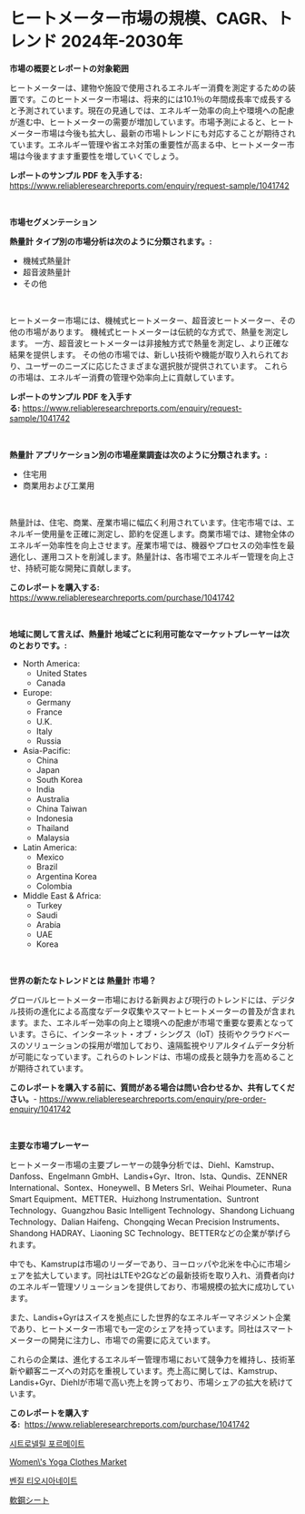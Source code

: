 <p><h1>ヒートメーター市場の規模、CAGR、トレンド 2024年-2030年</h1></p><p><strong>市場の概要とレポートの対象範囲</strong></p>
<p><p>ヒートメーターは、建物や施設で使用されるエネルギー消費を測定するための装置です。このヒートメーター市場は、将来的には10.1％の年間成長率で成長すると予測されています。現在の見通しでは、エネルギー効率の向上や環境への配慮が進む中、ヒートメーターの需要が増加しています。市場予測によると、ヒートメーター市場は今後も拡大し、最新の市場トレンドにも対応することが期待されています。エネルギー管理や省エネ対策の重要性が高まる中、ヒートメーター市場は今後ますます重要性を増していくでしょう。</p></p>
<p><strong>レポートのサンプル PDF を入手する:</strong> <a href="https://www.reliableresearchreports.com/enquiry/request-sample/1041742">https://www.reliableresearchreports.com/enquiry/request-sample/1041742</a></p>
<p>&nbsp;</p>
<p><strong>市場セグメンテーション</strong></p>
<p><strong>熱量計 タイプ別の市場分析は次のように分類されます。:</strong></p>
<p><ul><li>機械式熱量計</li><li>超音波熱量計</li><li>その他</li></ul></p>
<p>&nbsp;</p>
<p><p>ヒートメーター市場には、機械式ヒートメーター、超音波ヒートメーター、その他の市場があります。 機械式ヒートメーターは伝統的な方式で、熱量を測定します。 一方、超音波ヒートメーターは非接触方式で熱量を測定し、より正確な結果を提供します。  その他の市場では、新しい技術や機能が取り入れられており、ユーザーのニーズに応じたさまざまな選択肢が提供されています。 これらの市場は、エネルギー消費の管理や効率向上に貢献しています。</p></p>
<p><strong>レポートのサンプル PDF を入手する:</strong>&nbsp;<a href="https://www.reliableresearchreports.com/enquiry/request-sample/1041742">https://www.reliableresearchreports.com/enquiry/request-sample/1041742</a></p>
<p>&nbsp;</p>
<p><strong> 熱量計 アプリケーション別の市場産業調査は次のように分類されます。:</strong></p>
<p><ul><li>住宅用</li><li>商業用および工業用</li></ul></p>
<p>&nbsp;</p>
<p><p>熱量計は、住宅、商業、産業市場に幅広く利用されています。住宅市場では、エネルギー使用量を正確に測定し、節約を促進します。商業市場では、建物全体のエネルギー効率性を向上させます。産業市場では、機器やプロセスの効率性を最適化し、運用コストを削減します。熱量計は、各市場でエネルギー管理を向上させ、持続可能な開発に貢献します。</p></p>
<p><strong>このレポートを購入する:</strong>&nbsp; <a href="https://www.reliableresearchreports.com/purchase/1041742">https://www.reliableresearchreports.com/purchase/1041742</a></p>
<p>&nbsp;</p>
<p><strong>地域に関して言えば、熱量計 地域ごとに利用可能なマーケットプレーヤーは次のとおりです。:</strong></p>
<p><ul>
    <li>
        North America:
        <ul>
            <li>United States</li>
            <li>Canada</li>
        </ul>
    </li>
    <li>
        Europe:
        <ul>
            <li>Germany</li>
            <li>France</li>
            <li>U.K.</li>
            <li>Italy</li>
            <li>Russia</li>
        </ul>
    </li>
    <li>
        Asia-Pacific:
        <ul>
            <li>China</li>
            <li>Japan</li>
            <li>South Korea</li>
            <li>India</li>
            <li>Australia</li>
            <li>China Taiwan</li>
            <li>Indonesia</li>
            <li>Thailand</li>
            <li>Malaysia</li>
        </ul>
    </li>
    <li>
        Latin America:
        <ul>
            <li>Mexico</li>
            <li>Brazil</li>
            <li>Argentina Korea</li>
            <li>Colombia</li>
        </ul>
    </li>
    <li>
        Middle East & Africa:
        <ul>
            <li>Turkey</li>
            <li>Saudi</li>
            <li>Arabia</li>
            <li>UAE</li>
            <li>Korea</li>
        </ul>
    </li>
    </ul></p>
<p>&nbsp;</p>
<p><strong>世界の新たなトレンドとは 熱量計 市場？</strong></p>
<p><p>グローバルヒートメーター市場における新興および現行のトレンドには、デジタル技術の進化による高度なデータ収集やスマートヒートメーターの普及が含まれます。また、エネルギー効率の向上と環境への配慮が市場で重要な要素となっています。さらに、インターネット・オブ・シングス（IoT）技術やクラウドベースのソリューションの採用が増加しており、遠隔監視やリアルタイムデータ分析が可能になっています。これらのトレンドは、市場の成長と競争力を高めることが期待されています。</p></p>
<p><strong>このレポートを購入する前に、質問がある場合は問い合わせるか、共有してください。</strong>- <a href="https://www.reliableresearchreports.com/enquiry/pre-order-enquiry/1041742">https://www.reliableresearchreports.com/enquiry/pre-order-enquiry/1041742</a></p>
<p>&nbsp;</p>
<p><strong>主要な市場プレーヤー</strong></p>
<p><p>ヒートメーター市場の主要プレーヤーの競争分析では、Diehl、Kamstrup、Danfoss、Engelmann GmbH、Landis+Gyr、Itron、Ista、Qundis、ZENNER International、Sontex、Honeywell、B Meters Srl、Weihai Ploumeter、Runa Smart Equipment、METTER、Huizhong Instrumentation、Suntront Technology、Guangzhou Basic Intelligent Technology、Shandong Lichuang Technology、Dalian Haifeng、Chongqing Wecan Precision Instruments、Shandong HADRAY、Liaoning SC Technology、BETTERなどの企業が挙げられます。</p><p>中でも、Kamstrupは市場のリーダーであり、ヨーロッパや北米を中心に市場シェアを拡大しています。同社はLTEや2Gなどの最新技術を取り入れ、消費者向けのエネルギー管理ソリューションを提供しており、市場規模の拡大に成功しています。</p><p>また、Landis+Gyrはスイスを拠点にした世界的なエネルギーマネジメント企業であり、ヒートメーター市場でも一定のシェアを持っています。同社はスマートメーターの開発に注力し、市場での需要に応えています。</p><p>これらの企業は、進化するエネルギー管理市場において競争力を維持し、技術革新や顧客ニーズへの対応を重視しています。売上高に関しては、Kamstrup、Landis+Gyr、Diehlが市場で高い売上を誇っており、市場シェアの拡大を続けています。</p></p>
<p><strong>このレポートを購入する:</strong>&nbsp;&nbsp;<a href="https://www.reliableresearchreports.com/purchase/1041742">https://www.reliableresearchreports.com/purchase/1041742</a></p>
<p><p><a href="https://medium.com/@josefarice/citronellyl-formate-%EC%8B%9C%EC%9E%A5-%EC%A0%84%EB%A7%9D-%EC%82%B0%EC%97%85-%EA%B0%9C%EC%9A%94-%EB%B0%8F-%EC%98%88%EC%B8%A1-2024%EB%85%84%EB%B6%80%ED%84%B0-2031%EB%85%84-adfad6854a5b">시트로넬릴 포르메이트</a></p><p><a href="https://github.com/Alonsoolds3wq1d81czn8rbol/Market-Research-Report-List-1/blob/main/womens-yoga-clothes-market.md">Women\'s Yoga Clothes Market</a></p><p><a href="https://medium.com/@joeyjohns20/%EB%B2%A4%EC%A7%88-%ED%8B%B0%EC%98%A4%EC%8B%9C%EC%95%88%EC%82%B0%EC%9D%B4-%EC%8B%9C%EC%9E%A5-%EC%A0%90%EC%9C%A0%EC%9C%A8-%ED%81%AC%EA%B8%B0-%EB%B0%8F-2031%EB%85%84%EA%B9%8C%EC%A7%80-%EC%98%88%EC%83%81%EB%90%98%EB%8A%94-%EC%98%88%EC%B8%A1%EC%97%90-%EC%B4%88%EC%A0%90%EC%9D%84-%EB%A7%9E%EC%B6%A5%EB%8B%88%EB%8B%A4-64e643b2604c">벤질 티오시아네이트</a></p><p><a href="https://medium.com/@byroalenzuela76845/2024%E5%B9%B4%E3%81%8B%E3%82%892031%E5%B9%B4%E3%81%BE%E3%81%A7%E3%81%AE%E6%9C%9F%E9%96%93%E3%81%AE%E3%83%9E%E3%82%A4%E3%83%AB%E3%83%89%E3%82%B9%E3%83%81%E3%83%BC%E3%83%AB%E3%82%B7%E3%83%BC%E3%83%88%E5%B8%82%E5%A0%B4%E3%81%AE%E5%88%86%E6%9E%90%E3%81%A8%E3%82%B5%E3%82%A4%E3%82%BA%E3%81%AE%E4%BA%88%E6%B8%AC-4f42258b235c">軟鋼シート</a></p></p>